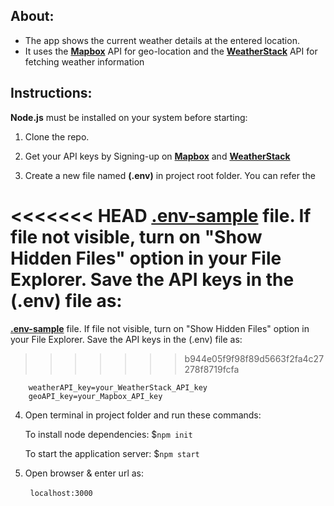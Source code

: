 ## About:

- The app shows the current weather details at the entered location. 
- It uses the **[Mapbox](https://www.mapbox.com/)** API for geo-location and the
  **[WeatherStack](https://weatherstack.com/)** API for fetching weather information

## Instructions:

**Node.js**  must be installed on your system before starting:

1. Clone the repo.

2. Get your API keys by Signing-up on **[Mapbox](https://www.mapbox.com/)**  and
    **[WeatherStack](https://weatherstack.com/)**

3. Create a new file named **(.env)** in project root folder. You can refer the 
   
<<<<<<< HEAD
   **[.env-sample](.env-sample)** file. If file not visible, turn on  "Show Hidden Files" option in your File Explorer. Save the API keys in the (.env)  file as:
=======
   **[.env-sample](./.env-sample)** file. If file not visible, turn on  "Show Hidden Files" option in your File Explorer. Save the API keys in the (.env)  file as:
>>>>>>> b944e05f9f98f89d5663f2fa4c27278f8719fcfa
   
        weatherAPI_key=your_WeatherStack_API_key
        geoAPI_key=your_Mapbox_API_key

4. Open terminal in project folder and run these commands: 
   
   To install node dependencies:
   $``npm init``
   
   To start the application server: 
   $``npm start``

5. Open browser & enter url as: 

        ``localhost:3000``
